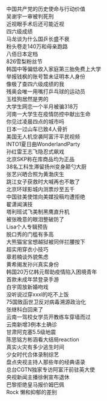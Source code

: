 中国共产党的历史使命与行动价值  
吴谢宇一审被判死刑  
近视眼手术后还可能近视  
四六级成绩  
马龙谈为什么国乒长盛不衰  
粉头卷走140万和母亲跑路  
八佰日本定档  
826雪梨粉丝节  
韩国中等偏低收入家庭第三胎免费上大学  
举报钱枫的账号暂未证明本人身份  
像极了查四六级成绩的我  
残奥会唯一用嘴打乒乓球的运动员  
玉桂狗居然是男的  
大学生网恋一个半月被骗318万  
河南一大学生在疫情防控中献出生命  
你见过凌晨四点的城市吗  
日本一过山车已致4人骨折  
美国无人机空袭阿富汗平民视频  
INTO1夏日曲WonderlandParty  
孙红雷王志飞隐忍式飙戏  
北京SKP称在库商品均为正品  
38名工科生滞留扬州变身颠勺大厨  
张艺兴晒合照为黄渤庆生  
跳江女子获救时大喊再也不敢了  
北京环球影城内测票炒至五千  
中国驻美使馆向美媒投稿均遭拒绝  
翟潇闻演技  
塔利班试飞美制黑鹰直升机  
被张晚意的眼泪整破防了  
Lisa个人专辑预告  
脱口秀的门槛有多高  
大熊猫宝宝想越狱被同伴拦腰按下  
超实用穿衣小技巧  
章若楠谈外貌焦虑  
黄希揭发孙兴真实身份  
韩国20万亿韩元帮助疫情陷入困境青年  
首款未成年禁登录手游  
白宇周放新婚吻戏  
没听说过穿xxxl的吃不上饭  
75国致函世卫反对病毒溯源政治化  
张继科白回来了  
云南一驾校女学员开教练车穿墙而过  
云南新增3例本土确诊  
甘肃阿克塞5.5级地震  
陈思铭方彬涵看大结局reaction  
真实火灾有多少逃生时间  
少女时代合体录制综艺  
盘点央视主持人那些年的经典语录  
总台CGTN独家专访阿富汗前驻英大使  
央视新闻主播徐俐宣布退休  
巴黎拒绝皇马报价姆巴佩  
Rock 懒和抑郁的差别  
